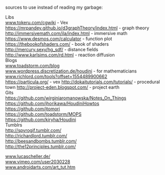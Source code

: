 sources to use instead of reading my garbage:      
  
Libs  
www.tokeru.com/cgwiki  - Vex  
https://mrpandey.github.io/d3graphTheory/index.html - graph theory    
http://immersivemath.com/ila/index.html  - immersive math     
https://www.desmos.com/calculator - function plot  
https://thebookofshaders.com/  - book of shaders   
http://mercury.sexy/hg_sdf/ - distance fields  
http://www.karlsims.com/rd.html - reaction diffusion  
Blogs   
www.toadstorm.com/blog    
www.wordpress.discretization.de/houdini - for mathematicians  
www.richlord.com/tools?offset=1554489900662    
https://particula.org/ - vex
http://dokaitutorials.com/tutorials/ - procedural town
http://project-eden.blogspot.com/ - project earth  
Gits  
https://github.com/wirginiaromanowska/Notes_On_Things     
https://github.com/jhorikawa/HoudiniHowtos    
https://github.com/jtomori  
https://github.com/toadstorm/MOPS     
https://github.com/kiryha/Houdini   
Tumblrs  
http://spyrogif.tumblr.com/    
http://richardlord.tumblr.com/   
http://beesandbombs.tumblr.com/   
http://the12principles.tumblr.com/   

www.lucascheller.de/    
www.vimeo.com/user2030228   
www.androidarts.com/art_tut.htm   




